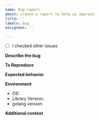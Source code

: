 ```yaml
---
name: Bug report
about: Create a report to help us improve
title: ''
labels: bug
assignees: ''

---
```


- [ ] I checked other issues

**Describe the bug**

**To Reproduce**

**Expected behavior**

**Environment**
 - OS:
 - Library Version:
- golang version:

**Additional context**
